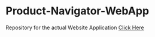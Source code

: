 # Product-Navigator-WebApp
Repository for the actual Website Application
<a href="/front-end/pages/index/index.html">Click Here</a>
